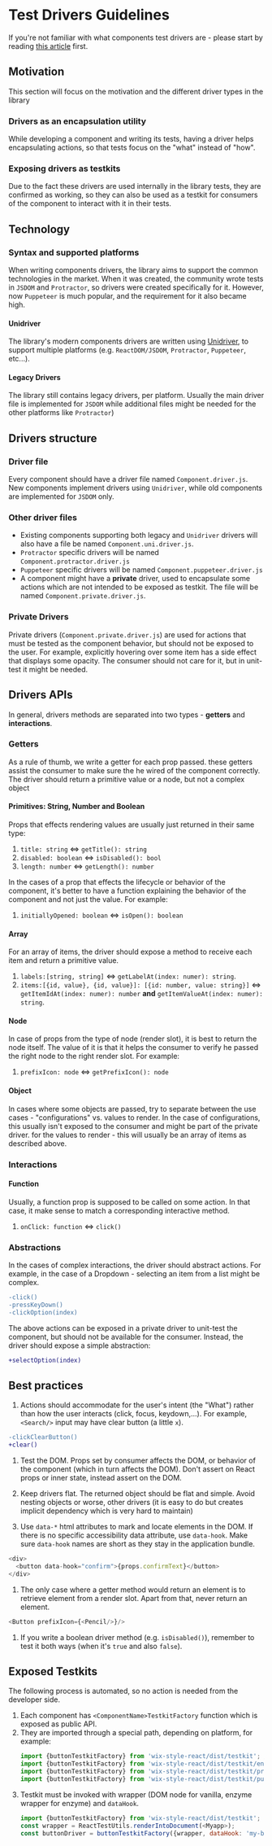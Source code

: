# Test Drivers Guidelines
If you're not familiar with what components test drivers are - please start by reading [this article](../usage/COMPONENTS_DRIVERS.md) first.

## Motivation
This section will focus on the motivation and the different driver types in the library

### Drivers as an encapsulation utility
While developing a component and writing its tests, having a driver helps encapsulating actions, so that tests focus on the "what" instead of "how".

### Exposing drivers as testkits
Due to the fact these drivers are used internally in the library tests, they are confirmed as working, so they can also be used as a testkit for consumers of the component to interact with it in their tests.

## Technology

### Syntax and supported platforms
When writing components drivers, the library aims to support the common technologies in the market. When it was created, the community wrote tests in `JSDOM` and `Protractor`, so drivers were created specifically for it. However, now `Puppeteer` is much popular, and the requirement for it also became high.

#### Unidriver
The library's modern components drivers are written using [Unidriver](https://github.com/wix-incubator/unidriver), to support multiple platforms (e.g. `ReactDOM/JSDOM`, `Protractor`, `Puppeteer`, etc...).

#### Legacy Drivers
The library still contains legacy drivers, per platform. Usually the main driver file is implemented for `JSDOM` while additional files might be needed for the other platforms like `Protractor`)

## Drivers structure

### Driver file
Every component should have a driver file named `Component.driver.js`. New components implement drivers using `Unidriver`, while old components are implemented for `JSDOM` only.

### Other driver files
- Existing components supporting both legacy and `Unidriver` drivers will also have a file be named `Component.uni.driver.js`.
- `Protractor` specific drivers will be named `Component.protractor.driver.js`
- `Puppeteer` specific drivers will be named `Component.puppeteer.driver.js`
- A component might have a **private** driver, used to encapsulate some actions which are not intended to be exposed as testkit. The file will be named `Component.private.driver.js`.

### Private Drivers
Private drivers (`Component.private.driver.js`) are used for actions that must be tested as the component behavior, but should not be exposed to the user. For example, explicitly hovering over some item has a side effect that displays some opacity. The consumer should not care for it, but in unit-test it might be needed.

## Drivers APIs
In general, drivers methods are separated into two types - **getters** and **interactions**.

### Getters
As a rule of thumb, we write a getter for each prop passed.
these getters assist the consumer to make sure the he wired of the component correctly. The driver should return a primitive value or a node, but not a complex object

#### Primitives: String, Number and Boolean
Props that effects rendering values are usually just returned in their same type:
1. `title: string` <=> `getTitle(): string`
1. `disabled: boolean` <=> `isDisabled(): bool`
1. `length: number` <=> `getLength(): number`

In the cases of a prop that effects the lifecycle or behavior of the component, it's better to have a function explaining the behavior of the component and not just the value. For example:
1. `initiallyOpened: boolean` <=> `isOpen(): boolean`

#### Array
For an array of items, the driver should expose a method to receive each item and return a primitive value.
1. `labels:[string, string]` <=> `getLabelAt(index: numer): string`.
1. `items:[{id, value}, {id, value}]: [{id: number, value: string}]` <=> `getItemIdAt(index: numer): number` **and** `getItemValueAt(index: numer): string`.

#### Node
In case of props from the type of node (render slot), it is best to return the node itself. The value of it is that it helps the consumer to verify he passed the right node to the right render slot. For example:
1. `prefixIcon: node` <=> `getPrefixIcon(): node`

#### Object
In cases where some objects are passed, try to separate between the use cases - "configurations" vs. values to render. In the case of configurations, this usually isn't exposed to the consumer and might be part of the private driver. for the values to render - this will usually be an array of items as described above.

### Interactions

#### Function
Usually, a function prop is supposed to be called on some action. In that case, it make sense to match a corresponding interactive method.
1. `onClick: function` <=> `click()`

### Abstractions
In the cases of complex interactions, the driver should abstract actions. For example, in the case of a Dropdown - selecting an item from a list might be complex.
```diff
-click()
-pressKeyDown()
-clickOption(index)
```
The above actions can be exposed in a private driver to unit-test the component, but should not be available for the consumer. Instead, the driver should expose a simple abstraction:
```diff
+selectOption(index)
```

## Best practices

1. Actions should accommodate for the user's intent (the "What") rather than how the user interacts (click, focus, keydown,...). For example, `<Search/>` input may have clear button (a little `x`).
```diff
-clickClearButton()
+clear()
```

1. Test the DOM. Props set by consumer affects the DOM, or behavior of the component (which in turn affects the DOM). Don't assert on React props or inner state, instead assert on the DOM.

1. Keep drivers flat. The returned object should be flat and simple. Avoid nesting objects or worse, other drivers (it is easy to do but creates implicit dependency which is very hard to maintain)

1. Use `data-*` html attributes to mark and locate elements in the DOM. If there is no specific accessibility data attribute, use `data-hook`. Make sure `data-hook` names are short as they stay in the application bundle.

```js
<div>
  <button data-hook="confirm">{props.confirmText}</button>
</div>
```

1. The only case where a getter method would return an element is to retrieve element from a render slot. Apart from that, never return an element.

```js
<Button prefixIcon={<Pencil/>}/>
```

1. If you write a boolean driver method (e.g. `isDisabled()`), remember to test it both ways (when it's `true` and also `false`).

## Exposed Testkits
The following process is automated, so no action is needed from the developer side.

1. Each component has `<ComponentName>TestkitFactory` function which is exposed as public API.
1. They are imported through a special path, depending on platform, for example:
    ```js
    import {buttonTestkitFactory} from 'wix-style-react/dist/testkit'; // ReactDom
    import {buttonTestkitFactory} from 'wix-style-react/dist/testkit/enzyme';
    import {buttonTestkitFactory} from 'wix-style-react/dist/testkit/protractor';
    import {buttonTestkitFactory} from 'wix-style-react/dist/testkit/puppeteer';
    ```
1. Testkit must be invoked with wrapper (DOM node for vanilla, enzyme wrapper for enzyme) and `dataHook`.
    ```js
    import {buttonTestkitFactory} from 'wix-style-react/dist/testkit';
    const wrapper = ReactTestUtils.renderIntoDocument(<Myapp>);
    const buttonDriver = buttonTestkitFactory({wrapper, dataHook: 'my-button'})
    ```

